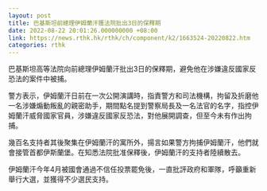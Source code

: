 ```yaml
---
layout: post
title: 巴基斯坦前總理伊姆蘭汗獲法院批出3日的保釋期
date: 2022-08-22 20:01:26.000000000 +08:00
link: https://news.rthk.hk/rthk/ch/component/k2/1663524-20220822.htm
categories: rthk
---
```


巴基斯坦高等法院向前總理伊姆蘭汗批出3日的保釋期，避免他在涉嫌違反國家反恐法的案件中被捕。

警方表示，伊姆蘭汗日前在一次公開演講時，指責警方和司法機構，拘留及折磨他一名涉嫌煽動叛亂的親密助手，期間點名提到警察局長及一名法官的名字，指控伊姆蘭汗威脅國家官員，涉嫌違反國家反恐法，對他展開調查，但至今未有作出拘捕。

幾百名支持者其後聚集在伊姆蘭汗的寓所外，揚言如果警方拘捕伊姆蘭汗，他們就會接管首都伊斯蘭堡。在知悉法院批准保釋後，伊姆蘭汗的支持者陸續散去。

伊姆蘭汗今年4月被國會通過不信任投票罷免後，一直批評政府和軍隊，呼籲重新舉行大選，並獲得不少選民支持。

